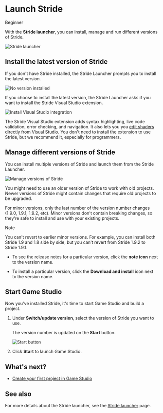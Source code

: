 # Launch Stride

<span class="badge text-bg-primary">Beginner</span>

With the **Stride launcher**, you can install, manage and run different versions of Stride.

![Stride launcher](media/stride-launcher-interface.png)

## Install the latest version of Stride

If you don't have Stride installed, the Stride Launcher prompts you to install the latest version.

![No version installed](media/stride-launcher-install-last-version.png)

If you choose to install the latest version, the Stride Launcher asks if you want to install the Stride Visual Studio extension. 

![Install Visual Studio integration](media/install-VS-plug-in-prompt.png)

The Stride Visual Studio extension adds syntax highlighting, live code validation, error checking, and navigation. It also lets you you [edit shaders directly from Visual Studio](../graphics/effects-and-shaders/custom-shaders.md). You don't need to install the extension to use Stride, but we recommend it, especially for programmers.

## Manage different versions of Stride

You can install multiple versions of Stride and launch them from the Stride Launcher.

![Manage versions of Stride](media/stride-launcher-various-versions.png)

You might need to use an older version of Stride to work with old projects. Newer versions of Stride might contain changes that require old projects to be upgraded.

For minor versions, only the last number of the version number changes (1.9.0, 1.9.1, 1.9.2, etc). Minor versions don't contain breaking changes, so they're safe to install and use with your existing projects.

>[!Note]
>You can't revert to earlier minor versions. For example, you can install both Stride 1.9 and 1.8 side by side, but you can't revert from Stride 1.9.2 to Stride 1.9.1.

* To see the release notes for a particular version, click the **note icon** next to the version name.

* To install a particular version, click the **Download and install** icon next to the 
version name.

## Start Game Studio

Now you've installed Stride, it's time to start Game Studio and build a project.

1. Under **Switch/update version**, select the version of Stride you want to use. 

   The version number is updated on the **Start** button.

   ![Start button](media/stride-launcher-start-button.png)

2. Click **Start** to launch Game Studio. 

## What's next?

* [Create your first project in Game Studio](create-a-project.md)

## See also

For more details about the Stride launcher, see the [Stride launcher](../stride-launcher/index.md) page.
